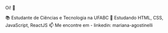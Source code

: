 Oi! 👋

📚 Estudante de Ciências e Tecnologia na UFABC
🌱 Estudando HTML, CSS, JavaScript, ReactJS
📫 Me encontre em - linkedin: mariana-agostinelli

